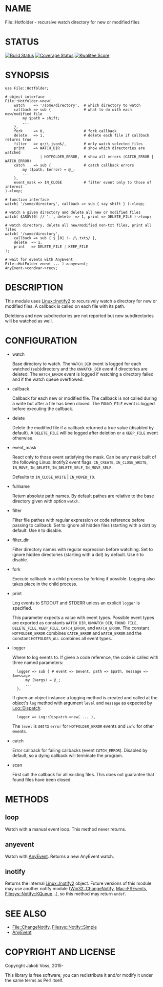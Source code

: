 # NAME

File::Hotfolder - recursive watch directory for new or modified files

# STATUS

[![Build Status](https://travis-ci.org/nichtich/File-Hotfolder.png)](https://travis-ci.org/nichtich/File-Hotfolder)
[![Coverage Status](https://coveralls.io/repos/nichtich/File-Hotfolder/badge.png?branch=master)](https://coveralls.io/r/nichtich/File-Hotfolder?branch=master)
[![Kwalitee Score](http://cpants.cpanauthors.org/dist/File-Hotfolder.png)](http://cpants.cpanauthors.org/dist/File-Hotfolder)

# SYNOPSIS

    use File::Hotfolder;

    # object interface
    File::Hotfolder->new(
        watch    => '/some/directory',  # which directory to watch
        callback => sub {               # what to do with each new/modified file
            my $path = shift;
            ...
        },
        fork     => 0,                  # fork callback
        delete   => 1,                  # delete each file if callback returns true
        filter   => qr/\.json$/,        # only watch selected files
        print    => WATCH_DIR           # show which directories are watched
                    | HOTFOLDER_ERROR,  # show all errors (CATCH_ERROR | WATCH_ERROR)
        catch    => sub {               # catch callback errors
            my ($path, $error) = @_;
            ...
        },
        event_mask => IN_CLOSE          # filter event only to those of interest
    )->loop;

    # function interface
    watch( '/some/directory', callback => sub { say shift } )->loop;

    # watch a given directory and delete all new or modified files
    watch( $ARGV[0] // '.', delete  => 1, print => DELETE_FILE )->loop;

    # watch directory, delete all new/modified non-txt files, print all files
    watch( '/some/directory',
        callback => sub { $_[0] !~ /\.txt$/ },
        delete  => 1,
        print   => DELETE_FILE | KEEP_FILE
    );
    
    # wait for events with AnyEvent
    File::HotFolder->new( ... )->anyevent;
    AnyEvent->condvar->recv;

# DESCRIPTION

This module uses [Linux::Inotify2](https://metacpan.org/pod/Linux::Inotify2) to recursively watch a directory for new or
modified files. A callback is called on each file with its path.

Deletions and new subdirectories are not reported but new subdirectories will
be watched as well.

# CONFIGURATION

- watch

    Base directory to watch. The `WATCH_DIR` event is logged for each watched
    (sub)directory and the `UNWATCH_DIR` event if directories are deleted. The
    `WATCH_ERROR` event is logged if watching a directory failed and if the watch
    queue overflowed.

- callback

    Callback for each new or modified file. The callback is not called during a
    write but after a file has been closed. The `FOUND_FILE` event is logged
    before executing the callback.

- delete

    Delete the modified file if a callback returned a true value (disabled by
    default). A `DELETE_FILE` will be logged after deletion or a `KEEP_FILE`
    event otherwise.

- event\_mask

    React only to those event satisfying the mask. Can be any mask built of the
    following Linux::Inotify2 event flags: `IN_CREATE`, `IN_CLOSE_WRITE`,
    `IN_MOVE`, `IN_DELETE`, `IN_DELETE_SELF`, `IN_MOVE_SELF`.

    Defaults to `IN_CLOSE_WRITE` | `IN_MOVED_TO`.

- fullname

    Return absolute path names. By default pathes are relative to the base
    directory given with option `watch`.

- filter

    Filter file pathes with regular expression or code reference before passing to
    callback. Set to ignore all hidden files (starting with a dot) by default.  Use
    `0` to disable.

- filter\_dir

    Filter directory names with regular expression before watching. Set to ignore
    hidden directories (starting with a dot) by default. Use `0` to disable.

- fork

    Execute callback in a child process by forking if possible.  Logging also takes
    place in the child process.

- print

    Log events to STDOUT and STDERR unless an explicit `logger` is specified.

    This parameter expects a value with event types.  Possible event types are
    exported as constants `WATCH_DIR`, `UNWATCH_DIR`, `FOUND_FILE`,
    `DELETE_FILE`, `KEEP_FILE`, `CATCH_ERROR`, and `WATCH_ERROR`. The constant
    `HOTFOLDER_ERROR` combines `CATCH_ERROR` and `WATCH_ERROR` and the constant
    `HOTFOLDER_ALL` combines all event types.

- logger

    Where to log events to. If given a code reference, the code is called with
    three named parameters:

        logger => sub { # event => $event, path => $path, message => $message
            my (%args) = @_;
            ...
        },

    If given an object instance a logging method is created and called at the
    object's `log` method with argument `level` and `message` as expected by
    [Log::Dispatch](https://metacpan.org/pod/Log::Dispatch):

        logger => Log::Dispatch->new( ... ),

    The `level` is set to `error` for `HOTFOLDER_ERROR` events and `info` for
    other events.

- catch

    Error callback for failing callbacks (event `CATCH_ERROR`). Disabled by
    default, so a dying callback will terminate the program. 

- scan

    First call the callback for all existing files. This does not guarantee that
    found files have been closed.

# METHODS

## loop

Watch with a manual event loop. This method never returns.

## anyevent

Watch with [AnyEvent](https://metacpan.org/pod/AnyEvent). Returns a new AnyEvent watch.

## inotify

Returns the internal [Linux::Inotify2](https://metacpan.org/pod/Linux::Inotify2) object. Future versions of this module
may use another notify module ([Win32::ChangeNotify](https://metacpan.org/pod/Win32::ChangeNotify), [Mac::FSEvents](https://metacpan.org/pod/Mac::FSEvents),
[Filesys::Notify::KQueue](https://metacpan.org/pod/Filesys::Notify::KQueue)...), so this method may return `undef`.

# SEE ALSO

- [File::ChangeNotify](https://metacpan.org/pod/File::ChangeNotify), [Filesys::Notify::Simple](https://metacpan.org/pod/Filesys::Notify::Simple)
- [AnyEvent](https://metacpan.org/pod/AnyEvent)

# COPYRIGHT AND LICENSE

Copyright Jakob Voss, 2015-

This library is free software; you can redistribute it and/or modify it under
the same terms as Perl itself.

